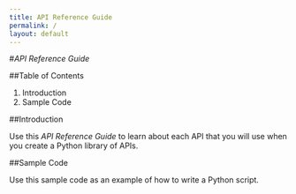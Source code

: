 ```yaml
---
title: API Reference Guide
permalink: /
layout: default
---
```


#*API Reference Guide*

##Table of Contents
1. Introduction
2. Sample Code

##Introduction 

Use this *API Reference Guide* to learn about each API that you will use when you create a Python library of APIs.

##Sample Code

Use this sample code as an example of how to write a Python script.

